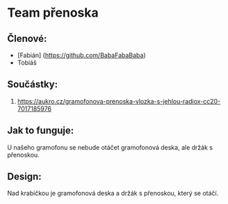 # Team přenoska

## Členové:
 - [Fabián] (https://github.com/BabaFabaBaba)
 - Tobiáš

## Součástky: 
1. https://aukro.cz/gramofonova-prenoska-vlozka-s-jehlou-radiox-cc20-7017185976

## Jak to funguje:
U našeho gramofonu se nebude otáčet gramofonová deska, ale držák s přenoskou.

## Design:
Nad krabičkou je gramofonová deska a držák s přenoskou, který se otáčí.
